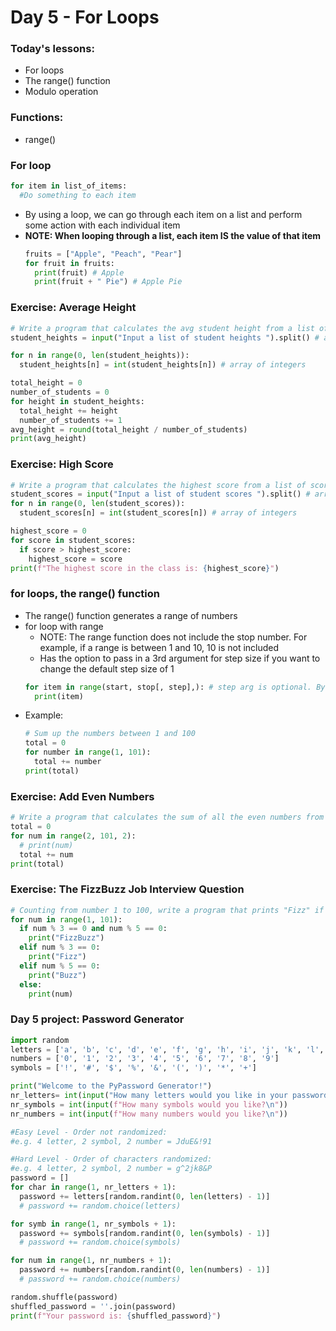 # Day 5 - For Loops

### Today's lessons:
- For loops
- The range() function
- Modulo operation

### Functions:
- range()

### For loop
```py
for item in list_of_items:
  #Do something to each item
```
- By using a loop, we can go through each item on a list and perform some action with each individual item
- **NOTE: When looping through a list, each item IS the value of that item**
  ```py
  fruits = ["Apple", "Peach", "Pear"]
  for fruit in fruits:
    print(fruit) # Apple
    print(fruit + " Pie") # Apple Pie
  ```

### Exercise: Average Height
```py
# Write a program that calculates the avg student height from a list of heights
student_heights = input("Input a list of student heights ").split() # array of strings

for n in range(0, len(student_heights)):
  student_heights[n] = int(student_heights[n]) # array of integers

total_height = 0
number_of_students = 0
for height in student_heights:
  total_height += height
  number_of_students += 1
avg_height = round(total_height / number_of_students)
print(avg_height)
```

### Exercise: High Score
```py
# Write a program that calculates the highest score from a list of scores
student_scores = input("Input a list of student scores ").split() # array of strings
for n in range(0, len(student_scores)):
  student_scores[n] = int(student_scores[n]) # array of integers

highest_score = 0
for score in student_scores:
  if score > highest_score:
    highest_score = score
print(f"The highest score in the class is: {highest_score}")
```

### for loops, the range() function
- The range() function generates a range of numbers
- for loop with range
  - NOTE: The range function does not include the stop number. For example, if a range is between 1 and 10, 10 is not included
  - Has the option to pass in a 3rd argument for step size if you want to change the default step size of 1
  ```py
  for item in range(start, stop[, step],): # step arg is optional. By default, it increments by 1
    print(item)
  ```
- Example:
  ```py
  # Sum up the numbers between 1 and 100
  total = 0
  for number in range(1, 101):
    total += number
  print(total)
  ```

### Exercise: Add Even Numbers
```py
# Write a program that calculates the sum of all the even numbers from 1 to 100, including 1 and 100
total = 0
for num in range(2, 101, 2):
  # print(num)
  total += num
print(total)
```

### Exercise: The FizzBuzz Job Interview Question
```py
# Counting from number 1 to 100, write a program that prints "Fizz" if the number is divisible by 3, prints "Buzz" if divisible by 5, and prints "FizzBuzz" if divisible by 15
for num in range(1, 101):
  if num % 3 == 0 and num % 5 == 0:
    print("FizzBuzz")
  elif num % 3 == 0:
    print("Fizz")
  elif num % 5 == 0:
    print("Buzz")
  else:
    print(num)
```

### Day 5 project: Password Generator
```py
import random
letters = ['a', 'b', 'c', 'd', 'e', 'f', 'g', 'h', 'i', 'j', 'k', 'l', 'm', 'n', 'o', 'p', 'q', 'r', 's', 't', 'u', 'v', 'w', 'x', 'y', 'z', 'A', 'B', 'C', 'D', 'E', 'F', 'G', 'H', 'I', 'J', 'K', 'L', 'M', 'N', 'O', 'P', 'Q', 'R', 'S', 'T', 'U', 'V', 'W', 'X', 'Y', 'Z']
numbers = ['0', '1', '2', '3', '4', '5', '6', '7', '8', '9']
symbols = ['!', '#', '$', '%', '&', '(', ')', '*', '+']

print("Welcome to the PyPassword Generator!")
nr_letters= int(input("How many letters would you like in your password?\n"))
nr_symbols = int(input(f"How many symbols would you like?\n"))
nr_numbers = int(input(f"How many numbers would you like?\n"))

#Easy Level - Order not randomized:
#e.g. 4 letter, 2 symbol, 2 number = JduE&!91

#Hard Level - Order of characters randomized:
#e.g. 4 letter, 2 symbol, 2 number = g^2jk8&P
password = []
for char in range(1, nr_letters + 1):
  password += letters[random.randint(0, len(letters) - 1)]
  # password += random.choice(letters)

for symb in range(1, nr_symbols + 1):
  password += symbols[random.randint(0, len(symbols) - 1)]
  # password += random.choice(symbols)

for num in range(1, nr_numbers + 1):
  password += numbers[random.randint(0, len(numbers) - 1)]
  # password += random.choice(numbers)

random.shuffle(password)
shuffled_password = ''.join(password)
print(f"Your password is: {shuffled_password}")
```
